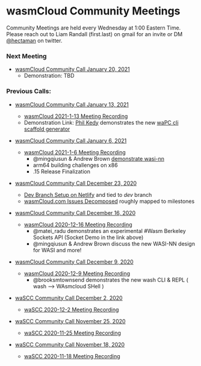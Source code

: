 
# wasmCloud Community Meetings

Community Meetings are held every Wednesday at 1:00 Eastern Time.
Please reach out to Liam Randall (first.last) on gmail for an invite or DM [@hectaman](https://twitter.com/hectaman) on twitter.


### Next Meeting
* [wasmCloud Community Call January 20, 2021](community-calls/2021-1-20-wasmcloud-community-call.md)
     * Demonstration: TBD


### Previous Calls:

* [wasmCloud Community Call January 13, 2021](community-calls/2021-1-13-wasmcloud-community-call.md)
     * [wasmCloud 2021-1-13 Meeting Recording](https://www.youtube.com/watch?v=onr01cQ9xNU)
     * Demonstration Link: [Phil Kedy](https://github.com/pkedy) demonstrates the new [waPC cli scaffold generator](https://youtu.be/onr01cQ9xNU?t=149) 

* [wasmCloud Community Call January 6, 2021](community-calls/2021-1-6-wasmcloud-community-call.md)
     * [wasmCloud 2021-1-6 Meeting Recording](https://www.youtube.com/watch?v=TqWh7u2Klig)
          * @mingqiusun & Andrew Brown [demonstrate wasi-nn](https://youtu.be/TqWh7u2Klig?t=284)
          * arm64 building challenges on x86
          * .15 Release Finalization

* [wasmCloud Community Call December 23, 2020](community-calls/2020-12-23-wasmcloud-community-call.md)
     * [Dev Branch Setup on Netlify](https://5fe4c7fb261de900071c3e2e--brave-albattani-5b0c07.netlify.app/) and tied to *dev* branch
     * [wasmCloud.com Issues Decomposed](https://github.com/wasmCloud/wasmCloud.com/issues) roughly mapped to milestones 

* [wasmCloud Community Call December 16, 2020](community-calls/2020-12-16-wasmcloud-community-call.md)
     * [wasmCloud 2020-12-16 Meeting Recording](https://www.youtube.com/watch?v=32Aka25wcwY&feature=emb_logo)
          * @matei_radu demonstrates an experimental #Wasm Berkeley Sockets API (Socket Demo in the link above)
          * @mingqiusun & Andrew Brown discuss the new WASI-NN design for WASI and more! 

* [wasmCloud Community Call December 9, 2020](community-calls/2020-12-9-wasmcloud-community-call.md)
     * [wasmCloud 2020-12-9 Meeting Recording](https://www.youtube.com/watch?v=MW-6cJJ8ZyQ)
          * @brooksmtownsend demonstrates the new wash CLI & REPL ( wash --> WAsmcloud SHell )

* [waSCC Community Call December 2, 2020](community-calls/2020-12-2-wascc-community-call.md)
     * [waSCC 2020-12-2 Meeting Recording](https://youtu.be/532ZkcHop6M)

* [waSCC Community Call November 25, 2020](community-calls/2020-11-25-wascc-community-call.md)
     * [waSCC 2020-11-25 Meeting Recording](https://youtu.be/aZ0gaeCmYKk)

* [waSCC Community Call November 18, 2020](community-calls/2020-11-18-wascc-community-call.md)
     * [waSCC 2020-11-18 Meeting Recording](https://youtu.be/sxT9VlIBCto)
